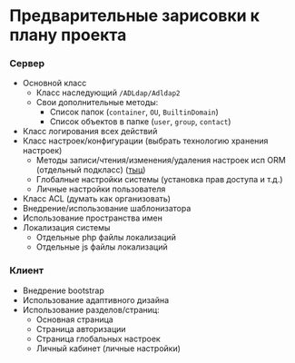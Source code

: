 # Предварительные зарисовки к плану проекта

### Сервер

- Основной класс
    - Класс наследующий `/ADLdap/Adldap2`
    - Свои дополнительные методы:
        - Список папок (`container`, `OU`, `BuiltinDomain`)
        - Список объектов в папке (`user`, `group`, `contact`)
- Класс логирования всех действий
- Класс настроек/конфигурации (выбрать технологию хранения настроек)
    - Методы записи/чтения/изменения/удаления настроек исп ORM (отдельный подкласс) ([тыц](http://phpclub.ru/talk/threads/%D0%9A%D0%BB%D0%B0%D1%81%D1%81-%D0%B4%D0%BB%D1%8F-%D1%80%D0%B0%D0%B1%D0%BE%D1%82%D1%8B-%D1%81-ini-%D1%84%D0%B0%D0%B9%D0%BB%D0%B0%D0%BC%D0%B8.70506/ "Пример класса ini"))
    - Глобалные настройки системы (установка прав доступа и т.д.)
    - Личные настройки пользователя
- Класс ACL (думать как организовать)
- Внедрение/использование шаблонизатора
- Использование пространства имен
- Локализация системы
    - Отдельные php файлы локализаций
    - Отдельные js файлы локализаций



### Клиент

- Внедрение bootstrap
- Использование адаптивного дизайна
- Использование разделов/страниц:
    - Основная страница
    - Страница авторизации
    - Страница глобальных настроек
    - Личный кабинет (личные настройки)